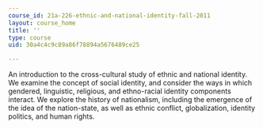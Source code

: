 ```yaml
---
course_id: 21a-226-ethnic-and-national-identity-fall-2011
layout: course_home
title: ''
type: course
uid: 30a4c4c9c89a86f78894a5676489ce25

---
```

An introduction to the cross-cultural study of ethnic and national identity. We examine the concept of social identity, and consider the ways in which gendered, linguistic, religious, and ethno-racial identity components interact. We explore the history of nationalism, including the emergence of the idea of the nation-state, as well as ethnic conflict, globalization, identity politics, and human rights.
